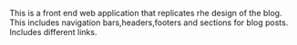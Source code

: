 This is a front end web application that replicates rhe design of the blog.
This includes navigation bars,headers,footers and sections for blog posts.
Includes different links.

